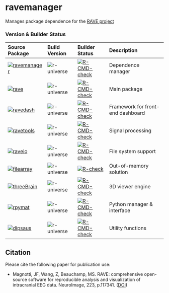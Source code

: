 
# ravemanager

Manages package dependence for the [RAVE project](https://rave.wiki/)

### Version & Builder Status

|Source Package|Build Version|Builder Status|Description|
|:--|:--|:--|:--|
|[![ravemanager](https://img.shields.io/github/r-package/v/dipterix/ravemanager/master?logo=github&style=flat-square&color=white&label=ravemanager)](https://github.com/dipterix/ravemanager)|![r-universe](https://beauchamplab.r-universe.dev/badges/ravemanager?color=blue&style=classic)|[![R-CMD-check](https://github.com/dipterix/ravemanager/actions/workflows/R-CMD-check.yaml/badge.svg)](https://github.com/dipterix/ravemanager/actions/workflows/R-CMD-check.yaml)|Dependence manager|
|[![rave](https://img.shields.io/github/r-package/v/beauchamplab/rave/master?logo=github&style=flat-square&color=white&label=rave)](https://github.com/beauchamplab/rave)|![r-universe](https://beauchamplab.r-universe.dev/badges/rave?color=blue&style=classic)|[![R-CMD-check](https://github.com/beauchamplab/rave/workflows/R-CMD-check/badge.svg)](https://github.com/beauchamplab/rave/actions)|Main package|
|[![ravedash](https://img.shields.io/github/r-package/v/dipterix/ravedash/master?logo=github&style=flat-square&color=white&label=ravedash)](https://github.com/dipterix/ravedash)|![r-universe](https://beauchamplab.r-universe.dev/badges/ravedash?color=blue&style=classic)|[![R-CMD-check](https://github.com/dipterix/ravedash/actions/workflows/R-CMD-check.yaml/badge.svg)](https://github.com/dipterix/ravedash/actions/workflows/R-CMD-check.yaml)|Framework for front-end dashboard|
|[![ravetools](https://img.shields.io/github/r-package/v/dipterix/ravetools/master?logo=github&style=flat-square&color=white&label=ravetools)](https://github.com/dipterix/ravetools)|![r-universe](https://beauchamplab.r-universe.dev/badges/ravetools?color=blue&style=classic)|[![R-CMD-check](https://github.com/dipterix/ravetools/workflows/R-CMD-check/badge.svg)](https://github.com/dipterix/ravetools/actions)|Signal processing|
|[![raveio](https://img.shields.io/github/r-package/v/beauchamplab/raveio/nightly-dev?logo=github&style=flat-square&color=white&label=raveio)](https://github.com/beauchamplab/raveio)|![r-universe](https://beauchamplab.r-universe.dev/badges/raveio?color=blue&style=classic)|[![R-CMD-check](https://github.com/beauchamplab/raveio/actions/workflows/R-CMD-check.yaml/badge.svg)](https://github.com/beauchamplab/raveio/actions/workflows/R-CMD-check.yaml)|File system support|
|[![filearray](https://img.shields.io/github/r-package/v/dipterix/filearray/master?logo=github&style=flat-square&color=white&label=filearray)](https://github.com/dipterix/filearray)|![r-universe](https://beauchamplab.r-universe.dev/badges/filearray?color=blue&style=classic)|[![R-check](https://github.com/dipterix/filearray/workflows/R-CMD-check/badge.svg)](https://github.com/dipterix/filearray/actions)|Out-of-memory solution|
|[![threeBrain](https://img.shields.io/github/r-package/v/dipterix/threeBrain/nightly-dev?logo=github&style=flat-square&color=white&label=threeBrain)](https://github.com/dipterix/threeBrain)|![r-universe](https://beauchamplab.r-universe.dev/badges/threeBrain?color=blue&style=classic)|[![R-CMD-check](https://github.com/dipterix/threeBrain/actions/workflows/R-CMD-check.yaml/badge.svg)](https://github.com/dipterix/threeBrain/actions/workflows/R-CMD-check.yaml)|3D viewer engine|
|[![rpymat](https://img.shields.io/github/r-package/v/dipterix/rpymat/master?logo=github&style=flat-square&color=white&label=rpymat)](https://github.com/dipterix/rpymat)|![r-universe](https://beauchamplab.r-universe.dev/badges/rpymat?color=blue&style=classic)|[![R-CMD-check](https://github.com/dipterix/rpymat/workflows/R-CMD-check/badge.svg)](https://github.com/dipterix/rpymat/actions)|Python manager & interface|
|[![dipsaus](https://img.shields.io/github/r-package/v/dipterix/dipsaus/master?logo=github&style=flat-square&color=white&label=dipsaus)](https://github.com/dipterix/dipsaus)|![r-universe](https://beauchamplab.r-universe.dev/badges/dipsaus?color=blue&style=classic)|[![R-CMD-check](https://github.com/dipterix/dipsaus/actions/workflows/R-CMD-check.yaml/badge.svg)](https://github.com/dipterix/dipsaus/actions/workflows/R-CMD-check.yaml)|Utility functions|


## Citation

Please cite the following paper for publication use:

* Magnotti, JF, Wang, Z, Beauchamp, MS. RAVE: comprehensive open-source software for reproducible analysis and visualization of intracranial EEG data. NeuroImage, 223, p.117341. ([DOI](https://doi.org/10.1016/j.neuroimage.2020.117341))

